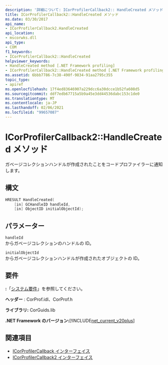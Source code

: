 ```yaml
---
description: '詳細について: ICorProfilerCallback2:: HandleCreated メソッド'
title: ICorProfilerCallback2::HandleCreated メソッド
ms.date: 03/30/2017
api_name:
- ICorProfilerCallback2.HandleCreated
api_location:
- mscorwks.dll
api_type:
- COM
f1_keywords:
- ICorProfilerCallback2::HandleCreated
helpviewer_keywords:
- HandleCreated method [.NET Framework profiling]
- ICorProfilerCallback2::HandleCreated method [.NET Framework profiling]
ms.assetid: 6bbb7786-7c38-490f-9834-91aa2795c355
topic_type:
- apiref
ms.openlocfilehash: 17f4ed83646907a229dcc6a30dcce1b52fa608d5
ms.sourcegitcommit: ddf7edb67715a5b9a45e3dd44536dabc153c1de0
ms.translationtype: MT
ms.contentlocale: ja-JP
ms.lasthandoff: 02/06/2021
ms.locfileid: "99657087"
---
```

# <a name="icorprofilercallback2handlecreated-method"></a>ICorProfilerCallback2::HandleCreated メソッド

ガベージコレクションハンドルが作成されたことをコードプロファイラーに通知します。  
  
## <a name="syntax"></a>構文  
  
```cpp  
HRESULT HandleCreated(  
    [in] GCHandleID handleId,  
    [in] ObjectID initialObjectId);  
```  
  
## <a name="parameters"></a>パラメーター  

 `handleId`  
 からガベージコレクションのハンドルの ID。  
  
 `initialObjectId`  
 からガベージコレクションハンドルが作成されたオブジェクトの ID。  
  
## <a name="requirements"></a>要件  

 **:**「[システム要件](../../get-started/system-requirements.md)」を参照してください。  
  
 **ヘッダー** : CorProf.idl、CorProf.h  
  
 **ライブラリ:** CorGuids.lib  
  
 **.NET Framework のバージョン:**[!INCLUDE[net_current_v20plus](../../../../includes/net-current-v20plus-md.md)]  
  
## <a name="see-also"></a>関連項目

- [ICorProfilerCallback インターフェイス](icorprofilercallback-interface.md)
- [ICorProfilerCallback2 インターフェイス](icorprofilercallback2-interface.md)
